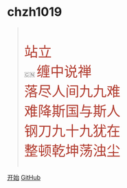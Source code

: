 # chzh1019

> <br/>
>
> <font color='#B13B2E' size=6>站立</font><br/>:cn: <font color='#B13B2E' size=6>缠中说禅</font><br/><font color='#B13B2E' size=6>落尽人间九九难</font><br/><font color='#B13B2E' size=6>难降斯国与斯人</font><br/><font color='#B13B2E' size=6>钢刀九十九犹在</font><br/><font color='#B13B2E' size=6>整顿乾坤荡浊尘</font><br/><br/>

[开始](introduction)
[GitHub](https://github.com/chzh1019/chzh1019.github.io)
